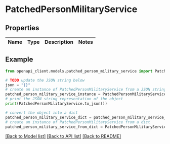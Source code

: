 # PatchedPersonMilitaryService


## Properties

Name | Type | Description | Notes
------------ | ------------- | ------------- | -------------

## Example

```python
from openapi_client.models.patched_person_military_service import PatchedPersonMilitaryService

# TODO update the JSON string below
json = "{}"
# create an instance of PatchedPersonMilitaryService from a JSON string
patched_person_military_service_instance = PatchedPersonMilitaryService.from_json(json)
# print the JSON string representation of the object
print(PatchedPersonMilitaryService.to_json())

# convert the object into a dict
patched_person_military_service_dict = patched_person_military_service_instance.to_dict()
# create an instance of PatchedPersonMilitaryService from a dict
patched_person_military_service_from_dict = PatchedPersonMilitaryService.from_dict(patched_person_military_service_dict)
```
[[Back to Model list]](../README.md#documentation-for-models) [[Back to API list]](../README.md#documentation-for-api-endpoints) [[Back to README]](../README.md)



